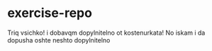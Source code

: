 # exercise-repo

Triq vsichko!
i dobavqm dopylnitelno ot kostenurkata!
No iskam i da dopusha oshte neshto dopylnitelno
